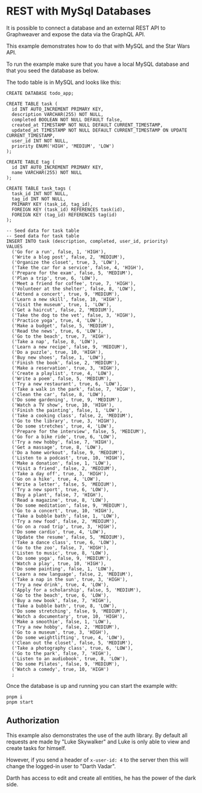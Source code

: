 # REST with MySql Databases

It is possible to connect a database and an external REST API to Graphweaver and expose the data via the GraphQL API.

This example demonstrates how to do that with MySQL and the Star Wars API.

To run the example make sure that you have a local MySQL database and that you seed the database as below.

The todo table is in MySQL and looks like this:

```
CREATE DATABASE todo_app;

CREATE TABLE task (
  id INT AUTO_INCREMENT PRIMARY KEY,
  description VARCHAR(255) NOT NULL,
  completed BOOLEAN NOT NULL DEFAULT false,
  created_at TIMESTAMP NOT NULL DEFAULT CURRENT_TIMESTAMP,
  updated_at TIMESTAMP NOT NULL DEFAULT CURRENT_TIMESTAMP ON UPDATE CURRENT_TIMESTAMP,
  user_id INT NOT NULL,
  priority ENUM('HIGH', 'MEDIUM', 'LOW')
);

CREATE TABLE tag (
  id INT AUTO_INCREMENT PRIMARY KEY,
  name VARCHAR(255) NOT NULL
);

CREATE TABLE task_tags (
  task_id INT NOT NULL,
  tag_id INT NOT NULL,
  PRIMARY KEY (task_id, tag_id),
  FOREIGN KEY (task_id) REFERENCES task(id),
  FOREIGN KEY (tag_id) REFERENCES tag(id)
);

-- Seed data for task table
-- Seed data for task table
INSERT INTO task (description, completed, user_id, priority)
VALUES
  ('Go for a run', false, 1, 'HIGH'),
  ('Write a blog post', false, 2, 'MEDIUM'),
  ('Organize the closet', true, 3, 'LOW'),
  ('Take the car for a service', false, 4, 'HIGH'),
  ('Prepare for the exam', false, 5, 'MEDIUM'),
  ('Plan a trip', true, 6, 'LOW'),
  ('Meet a friend for coffee', true, 7, 'HIGH'),
  ('Volunteer at the shelter', false, 8, 'LOW'),
  ('Attend a concert', true, 9, 'MEDIUM'),
  ('Learn a new skill', false, 10, 'HIGH'),
  ('Visit the museum', true, 1, 'LOW'),
  ('Get a haircut', false, 2, 'MEDIUM'),
  ('Take the dog to the vet', false, 3, 'HIGH'),
  ('Practice yoga', true, 4, 'LOW'),
  ('Make a budget', false, 5, 'MEDIUM'),
  ('Read the news', true, 6, 'LOW'),
  ('Go to the beach', true, 7, 'HIGH'),
  ('Take a nap', false, 8, 'LOW'),
  ('Learn a new recipe', false, 9, 'MEDIUM'),
  ('Do a puzzle', true, 10, 'HIGH'),
  ('Buy new shoes', false, 1, 'LOW'),
  ('Finish the book', false, 2, 'MEDIUM'),
  ('Make a reservation', true, 3, 'HIGH'),
  ('Create a playlist', true, 4, 'LOW'),
  ('Write a poem', false, 5, 'MEDIUM'),
  ('Try a new restaurant', true, 6, 'LOW'),
  ('Take a walk in the park', false, 7, 'HIGH'),
  ('Clean the car', false, 8, 'LOW'),
  ('Do some gardening', true, 9, 'MEDIUM'),
  ('Watch a TV show', true, 10, 'HIGH'),
  ('Finish the painting', false, 1, 'LOW'),
  ('Take a cooking class', false, 2, 'MEDIUM'),
  ('Go to the library', true, 3, 'HIGH'),
  ('Do some stretches', true, 4, 'LOW'),
  ('Prepare for the interview', false, 5, 'MEDIUM'),
  ('Go for a bike ride', true, 6, 'LOW'),
  ('Try a new hobby', false, 7, 'HIGH'),
  ('Get a massage', true, 8, 'LOW'),
  ('Do a home workout', false, 9, 'MEDIUM'),
  ('Listen to a podcast', true, 10, 'HIGH'),
  ('Make a donation', false, 1, 'LOW'),
  ('Visit a friend', false, 2, 'MEDIUM'),
  ('Take a day off', true, 3, 'HIGH'),
  ('Go on a hike', true, 4, 'LOW'),
  ('Write a letter', false, 5, 'MEDIUM'),
  ('Try a new sport', true, 6, 'LOW'),
  ('Buy a plant', false, 7, 'HIGH'),
  ('Read a magazine', true, 8, 'LOW'),
  ('Do some meditation', false, 9, 'MEDIUM'),
  ('Go to a concert', true, 10, 'HIGH'),
  ('Take a bubble bath', false, 1, 'LOW'),
  ('Try a new food', false, 2, 'MEDIUM'),
  ('Go on a road trip', true, 3, 'HIGH'),
  ('Do some cardio', true, 4, 'LOW'),
  ('Update the resume', false, 5, 'MEDIUM'),
  ('Take a dance class', true, 6, 'LOW'),
  ('Go to the zoo', false, 7, 'HIGH'),
  ('Listen to music', true, 8, 'LOW'),
  ('Do some yoga', false, 9, 'MEDIUM'),
  ('Watch a play', true, 10, 'HIGH'),
  ('Do some painting', false, 1, 'LOW'),
  ('Learn a new language', false, 2, 'MEDIUM'),
  ('Take a nap in the sun', true, 3, 'HIGH'),
  ('Try a new drink', true, 4, 'LOW'),
  ('Apply for a scholarship', false, 5, 'MEDIUM'),
  ('Go to the beach', true, 6, 'LOW'),
  ('Buy a new book', false, 7, 'HIGH'),
  ('Take a bubble bath', true, 8, 'LOW'),
  ('Do some stretching', false, 9, 'MEDIUM'),
  ('Watch a documentary', true, 10, 'HIGH'),
  ('Make a smoothie', false, 1, 'LOW'),
  ('Try a new hobby', false, 2, 'MEDIUM'),
  ('Go to a museum', true, 3, 'HIGH'),
  ('Do some weightlifting', true, 4, 'LOW'),
  ('Clean out the closet', false, 5, 'MEDIUM'),
  ('Take a photography class', true, 6, 'LOW'),
  ('Go to the park', false, 7, 'HIGH'),
  ('Listen to an audiobook', true, 8, 'LOW'),
  ('Do some Pilates', false, 9, 'MEDIUM'),
  ('Watch a comedy', true, 10, 'HIGH')
  ;

```

Once the database is up and running you can start the example with:

```
pnpm i
pnpm start
```

## Authorization

This example also demonstrates the use of the auth library. By default all requests are made by "Luke Skywalker" and Luke is only able to view and create tasks for himself.

However, if you send a header of `x-user-id: 4` to the server then this will change the logged-in user to "Darth Vadar".

Darth has access to edit and create all entities, he has the power of the dark side.
